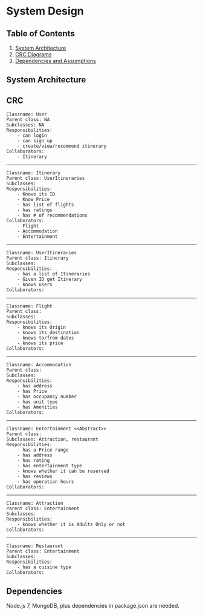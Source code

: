 # System Design

## Table of Contents
1. [System Architecture](#System-Architecture)
2. [CRC Diagrams](#CRC)
3. [Dependencies and Assumptions](#Dependencies)

## System Architecture


## CRC

    Classname: User
    Parent class: NA
    Subclasses: NA
    Responsibilities: 
        - can login 
        - can sign up
        - create/view/recommend itinerary
    Collaborators: 
        - Itinerary

-----------------------------------------------

    Classname: Itinerary
    Parent class: UserItineraries
    Subclasses: 
    Responsibilities: 
        - Knows its ID
        - Know Price
        - has list of flights
        - has ratings
        - has # of recommendations
    Collaborators: 
        - Flight
        - Accommodation
        - Entertainment

-----------------------------------------------
 
    Classname: UserItineraries
    Parent class: Itinerary
    Subclasses:
    Responsibilities:
        - has a list of Itineraries
        - Given ID get Itinerary
        - knows users
    Collaborators: 
 
-----------------------------------------------

    Classname: Flight
    Parent class:
    Subclasses:
    Responsibilities:
        - knows its Origin
        - knows its destination
        - knows to/from dates
        - knows its price
    Collaborators:

-----------------------------------------------
 
    Classname: Accommodation
    Parent class:
    Subclasses:
    Responsibilities:
        - has address
        - has Price
        - has occupancy number
        - has unit type
        - has Amenities
    Collaborators:
 
-----------------------------------------------

    Classname: Entertainment <<Abstract>>
    Parent class:
    Subclasses: Attraction, restaurant
    Responsibilities: 
        - has a Price range
        - has address
        - has rating
        - has entertainment type
        - knows whether it can be reserved
        - has reviews
        - has operation hours
    Collaborators:

-----------------------------------------------

    Classname: Attraction
    Parent class: Entertainment
    Subclasses:
    Responsibilities:
        - knows whether it is Adults Only or not
    Collaborators:

-----------------------------------------------

    Classname: Restaurant
    Parent class: Entertainment
    Subclasses:
    Responsibilities:
        - has a cuisine type
    Collaborators:

## Dependencies
Node.js 7, MongoDB, plus dependencies in package.json are needed.
